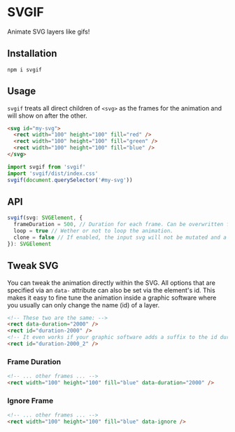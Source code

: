 # SVGIF

Animate SVG layers like gifs!

## Installation

```
npm i svgif
```

## Usage

`svgif` treats all direct children of `<svg>` as the frames for the animation and will show on after the other.

```html
<svg id="my-svg">
  <rect width="100" height="100" fill="red" />
  <rect width="100" height="100" fill="green" />
  <rect width="100" height="100" fill="blue" />
</svg>
```

```js
import svgif from 'svgif'
import 'svgif/dist/index.css'
svgif(document.querySelector('#my-svg'))
```

## API

```js
svgif(svg: SVGElement, {
  frameDuration = 500, // Duration for each frame. Can be overwritten for individual frames (see: #Tweak SVG).
  loop = true // Wether or not to loop the animation.
  clone = false // If enabled, the input svg will not be mutated and a copy is returned instead.
}): SVGElement
```

## Tweak SVG

You can tweak the animation directly within the SVG. All options that are specified via an `data-` attribute can also be set via the element's id. This makes it easy to fine tune the animation inside a graphic software where you usually can only change the name (id) of a layer.

```html
<!-- These two are the same: -->
<rect data-duration="2000" />
<rect id="duration-2000" />
<!-- It even works if your graphic software adds a suffix to the id during export. -->
<rect id="duration-2000_2" />
```

### Frame Duration

```html
<!-- ... other frames ... -->
<rect width="100" height="100" fill="blue" data-duration="2000" />
```

### Ignore Frame

```html
<!-- ... other frames ... -->
<rect width="100" height="100" fill="blue" data-ignore />
```
